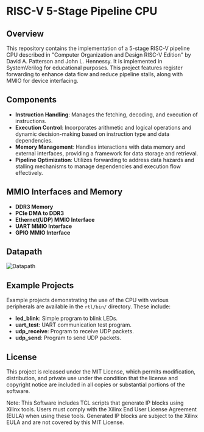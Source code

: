 # RISC-V 5-Stage Pipeline CPU

## Overview

This repository contains the implementation of a 5-stage RISC-V pipeline CPU described in "Computer Organization and Design RISC-V Edition" by David A. Patterson and John L. Hennessy. It is implemented in SystemVerilog for educational purposes. This project features register forwarding to enhance data flow and reduce pipeline stalls, along with MMIO for device interfacing.

## Components

- **Instruction Handling**: Manages the fetching, decoding, and execution of instructions.
- **Execution Control**: Incorporates arithmetic and logical operations and dynamic decision-making based on instruction type and data dependencies.
- **Memory Management**: Handles interactions with data memory and external interfaces, providing a framework for data storage and retrieval.
- **Pipeline Optimization**: Utilizes forwarding to address data hazards and stalling mechanisms to manage dependencies and execution flow effectively.

## MMIO Interfaces and Memory

- **DDR3 Memory**
- **PCIe DMA to DDR3**
- **Ethernet(UDP) MMIO Interface**
- **UART MMIO Interface**
- **GPIO MMIO Interface**

## Datapath
![Datapath](https://github.com/sirofen/riscv_cpu/assets/68060514/fb0ded1f-41d8-49dd-9f97-3cb96f73e9ec)

## Example Projects

Example projects demonstrating the use of the CPU with various peripherals are available in the `rtl/bin/` directory. These include:

- **led_blink**: Simple program to blink LEDs.
- **uart_test**: UART communication test program.
- **udp_receive**: Program to receive UDP packets.
- **udp_send**: Program to send UDP packets.

## License

This project is released under the MIT License, which permits modification, distribution, and private use under the condition that the license and copyright notice are included in all copies or substantial portions of the software.

Note: This Software includes TCL scripts that generate IP blocks using Xilinx tools. Users must comply with the Xilinx End User License Agreement (EULA) when using these tools. Generated IP blocks are subject to the Xilinx EULA and are not covered by this MIT License.
